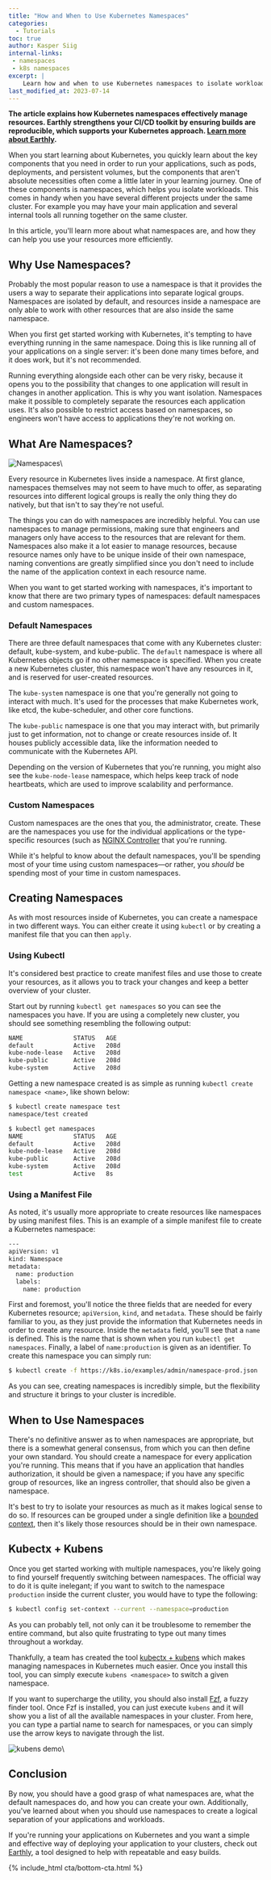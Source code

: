 ```yaml
---
title: "How and When to Use Kubernetes Namespaces"
categories:
  - Tutorials
toc: true
author: Kasper Siig
internal-links:
 - namespaces
 - k8s namespaces
excerpt: |
    Learn how and when to use Kubernetes namespaces to isolate workloads and manage resources more efficiently in your Kubernetes cluster. Discover the benefits of namespaces and how to create and manage them effectively.
last_modified_at: 2023-07-14
---
```

**The article explains how Kubernetes namespaces effectively manage resources. Earthly strengthens your CI/CD toolkit by ensuring builds are reproducible, which supports your Kubernetes approach. [Learn more about Earthly](/).**

When you start learning about Kubernetes, you quickly learn about the key components that you need in order to run your applications, such as pods, deployments, and persistent volumes, but the components that aren't absolute necessities often come a little later in your learning journey. One of these components is namespaces, which helps you isolate workloads. This comes in handy when you have several different projects under the same cluster. For example you may have your main application and several internal tools all running together on the same cluster.

In this article, you'll learn more about what namespaces are, and how they can help you use your resources more efficiently.

## Why Use Namespaces?

Probably the most popular reason to use a namespace is that it provides the users a way to separate their applications into separate logical groups. Namespaces are isolated by default, and resources inside a namespace are only able to work with other resources that are also inside the same namespace.

When you first get started working with Kubernetes, it's tempting to have everything running in the same namespace. Doing this is like running all of your applications on a single server: it's been done many times before, and it does work, but it's not recommended.

Running everything alongside each other can be very risky, because it opens you to the possibility that changes to one application will result in changes in another application. This is why you want isolation. Namespaces make it possible to completely separate the resources each application uses. It's also possible to restrict access based on namespaces, so engineers won't have access to applications they're not working on.

## What Are Namespaces?

![Namespaces]({{site.images}}{{page.slug}}/namespaces.png)\

Every resource in Kubernetes lives inside a namespace. At first glance, namespaces themselves may not seem to have much to offer, as separating resources into different logical groups is really the only thing they do natively, but that isn't to say they're not useful.

The things you can do with namespaces are incredibly helpful. You can use namespaces to manage permissions, making sure that engineers and managers only have access to the resources that are relevant for them. Namespaces also make it a lot easier to manage resources, because resource names only have to be unique inside of their own namespace, naming conventions are greatly simplified since you don't need to include the name of the application context in each resource name.

When you want to get started working with namespaces, it's important to know that there are two primary types of namespaces: default namespaces and custom namespaces.

### Default Namespaces

There are three default namespaces that come with any Kubernetes cluster: default, kube-system, and kube-public. The `default` namespace is where all Kubernetes objects go if no other namespace is specified. When you create a new Kubernetes cluster, this namespace won't have any resources in it, and is reserved for user-created resources.

The `kube-system` namespace is one that you're generally not going to interact with much. It's used for the processes that make Kubernetes work, like etcd, the kube-scheduler, and other core functions.

The `kube-public` namespace is one that you may interact with, but primarily just to get information, not to change or create resources inside of. It houses publicly accessible data, like the information needed to communicate with the Kubernetes API.

Depending on the version of Kubernetes that you're running, you might also see the `kube-node-lease` namespace, which helps keep track of node heartbeats, which are used to improve scalability and performance.

### Custom Namespaces

Custom namespaces are the ones that you, the administrator, create. These are the namespaces you use for the individual applications or the type-specific resources (such as [NGINX Controller](https://kubernetes.github.io/ingress-nginx/) that you're running.

While it's helpful to know about the default namespaces, you'll be spending most of your time using custom namespaces—or rather, you *should* be spending most of your time in custom namespaces.

## Creating Namespaces

As with most resources inside of Kubernetes, you can create a namespace in two different ways. You can either create it using `kubectl` or by creating a manifest file that you can then `apply`.

### Using Kubectl

It's considered best practice to create manifest files and use those to create your resources, as it allows you to track your changes and keep a better overview of your cluster.

Start out by running `kubectl get namespaces` so you can see the namespaces you have. If you are using a completely new cluster, you should see something resembling the following output:

~~~{.bash caption=">_"}
NAME              STATUS   AGE
default           Active   208d
kube-node-lease   Active   208d
kube-public       Active   208d
kube-system       Active   208d
~~~

Getting a new namespace created is as simple as running `kubectl create namespace <name>`, like shown below:

~~~{.bash caption=">_"}
$ kubectl create namespace test
namespace/test created

$ kubectl get namespaces
NAME              STATUS   AGE
default           Active   208d
kube-node-lease   Active   208d
kube-public       Active   208d
kube-system       Active   208d
test              Active   8s
~~~

### Using a Manifest File

As noted, it's usually more appropriate to create resources like namespaces by using manifest files. This is an example of a simple manifest file to create a Kubernetes namespace:

~~~{.bash caption=">_"}
---
apiVersion: v1
kind: Namespace
metadata:
  name: production
  labels:
    name: production
~~~

First and foremost, you'll notice the three fields that are needed for every Kubernetes resource; `apiVersion`, `kind`, and `metadata`. These should be fairly familiar to you, as they just provide the information that Kubernetes needs in order to create any resource. Inside the `metadata` field, you'll see that a `name` is defined. This is the name that is shown when you run `kubectl get namespaces`. Finally, a label of `name:production` is given as an identifier. To create this namespace you can simply run:

~~~{.bash caption=">_"}
$ kubectl create -f https://k8s.io/examples/admin/namespace-prod.json
~~~

As you can see, creating namespaces is incredibly simple, but the flexibility and structure it brings to your cluster is incredible.

## When to Use Namespaces

There's no definitive answer as to when namespaces are appropriate, but there is a somewhat general consensus, from which you can then define your own standard. You should create a namespace for every application you're running. This means that if you have an application that handles authorization, it should be given a namespace; if you have any specific group of resources, like an ingress controller, that should also be given a namespace.

It's best to try to isolate your resources as much as it makes logical sense to do so. If resources can be grouped under a single definition like a [bounded context](https://martinfowler.com/bliki/BoundedContext.html), then it's likely those resources should be in their own namespace.

## Kubectx + Kubens

Once you get started working with multiple namespaces, you're likely going to find yourself frequently switching between namespaces. The official way to do it is quite inelegant; if you want to switch to the namespace `production` inside the current cluster, you would have to type the following:

~~~{.bash caption=">_"}
$ kubectl config set-context --current --namespace=production
~~~

As you can probably tell, not only can it be troublesome to remember the entire command, but also quite frustrating to type out many times throughout a workday.

Thankfully, a team has created the tool [kubectx + kubens](https://github.com/ahmetb/kubectx) which makes managing namespaces in Kubernetes much easier. Once you install this tool, you can simply execute `kubens <namespace>` to switch a given namespace.

If you want to supercharge the utility, you should also install [Fzf](https://github.com/junegunn/fzf), a fuzzy finder tool. Once Fzf is installed, you can just execute `kubens` and it will show you a list of all the available namespaces in your cluster. From here, you can type a partial name to search for namespaces, or you can simply use the arrow keys to navigate through the list.

![kubens demo]({{site.images}}{{page.slug}}/bsfBcct.gif)\

## Conclusion

By now, you should have a good grasp of what namespaces are, what the default namespaces do, and how you can create your own. Additionally, you've learned about when you should use namespaces to create a logical separation of your applications and workloads.

If you're running your applications on Kubernetes and you want a simple and effective way of deploying your application to your clusters, check out [Earthly](https://earthly.dev/), a tool designed to help with repeatable and easy builds.

{% include_html cta/bottom-cta.html %}